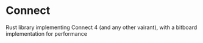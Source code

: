 # Connect

Rust library implementing Connect 4 (and any other vairant), with a bitboard implementation for performance
